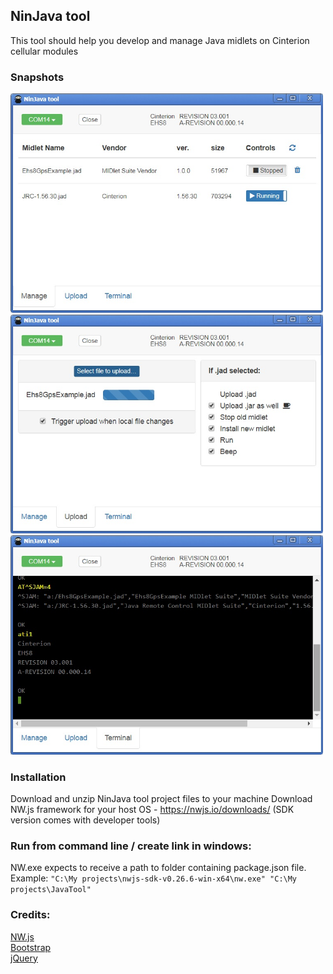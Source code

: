 ## NinJava tool

This tool should help you develop and manage Java midlets on Cinterion cellular modules

### Snapshots
<img src="https://github.com/weber4/NinJava-tool/raw/master/app/images/screenshot-manage.jpg" width="500">
<img src="https://github.com/weber4/NinJava-tool/raw/master/app/images/screenshot-upload.jpg" width="500">
<img src="https://github.com/weber4/NinJava-tool/raw/master/app/images/screenshot-terminal.jpg" width="500">


### Installation
Download and unzip NinJava tool project files to your machine 
Download NW.js framework for your host OS - https://nwjs.io/downloads/ (SDK version comes with developer tools)

### Run from command line / create link in windows:
NW.exe expects to receive a path to folder containing package.json file.<br>
Example: `"C:\My projects\nwjs-sdk-v0.26.6-win-x64\nw.exe" "C:\My projects\JavaTool"`

### Credits:
[NW.js](https://nwjs.io/)<br>
[Bootstrap](http://getbootstrap.com/)<br>
[jQuery](https://jquery.com/)<br>